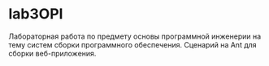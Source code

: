 # lab3OPI
Лабораторная работа по предмету основы программной инженерии на тему систем сборки программного обеспечения. Сценарий на Ant для сборки веб-приложения.
